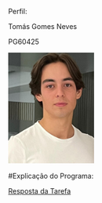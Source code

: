 Perfil:

Tomás Gomes Neves

PG60425


<img src="./ImagemPLC_copy.jpg" alt="Imagem PLC" width="175">

#Explicação do Programa:

[Resposta da Tarefa](./RespostadaTarefa.ipynb)
